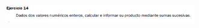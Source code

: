 ![](https://github.com/Alexix87/practicaLogica/blob/master/ejerciciosIniciales/ejercicio_14/ejercicio_14.png)